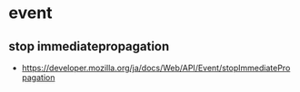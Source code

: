 # event

## stop immediatepropagation
- https://developer.mozilla.org/ja/docs/Web/API/Event/stopImmediatePropagation
